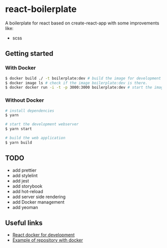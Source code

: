 # react-boilerplate
A boilerplate for react based on create-react-app with some improvements like:

* scss

## Getting started

### With Docker

```bash
$ docker build ./ -t boilerplate:dev # build the image for development
$ docker image ls # check if the image boilerplate:dev is there.
$ docker docker run -i -t -p 3000:3000 boilerplate:dev # start the image
```

### Without Docker

```bash
# install dependencies
$ yarn

# start the development webserver
$ yarn start

# build the web application
$ yarn build
```




## TODO

* add prettier
* add stylelint
* add jest
* add storybook
* add hot-reload
* add server side rendering
* add Docker management
* add yeoman

## Useful links

* [React docker for development](https://medium.com/@McMenemy/react-docker-for-development-and-production-6cb50a1218c5)
* [Example of repository with docker](https://github.com/McMenemy/GoDoRP)
